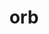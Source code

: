 ---
category: 3-letters
denotation: null
name: orb
reference_link: https://www.etymonline.com/word/orb
root_language: null
root_name: null
title: orb
type: free
word_sums:
- respelling: orb
  sum: 'Orb + '
---